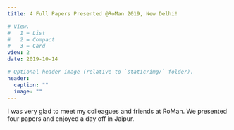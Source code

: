```yaml
---
title: 4 Full Papers Presented @RoMan 2019, New Delhi!

# View.
#   1 = List
#   2 = Compact
#   3 = Card
view: 2
date: 2019-10-14

# Optional header image (relative to `static/img/` folder).
header:
  caption: ""
  image: ""
---
```

I was very glad to meet my colleagues and friends at RoMan. 
We presented four papers and enjoyed a day off in Jaipur. 




